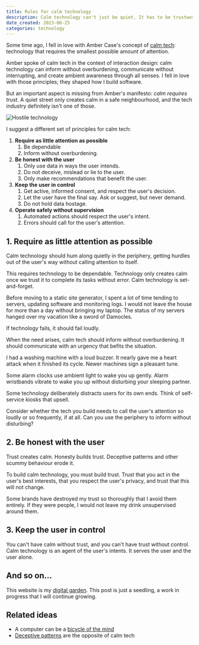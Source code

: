 ```yaml
---
title: Rules for calm technology
description: Calm technology can't just be quiet. It has to be trustworthy.
date_created: 2023-06-25
categories: technology
---
```


Some time ago, I fell in love with Amber Case's concept of [calm tech](https://calmtech.com/): technology that requires the smallest possible amount of attention.

Amber spoke of calm tech in the context of interaction design: calm technology can inform without overburdening, communicate without interrupting, and create ambient awareness through all senses. I fell in love with those principles; they shaped how I build software.

But an important aspect is missing from Amber's manifesto: *calm requires trust*. A quiet street only creates calm in a safe neighbourhood, and the tech industry definitely isn't one of those.

![Hostile technology](/images/illustrations/hostile-tech.png)

I suggest a different set of principles for calm tech:

1. **Require as little attention as possible**
    1. Be dependable
    2. Inform without overburdening.
2. **Be honest with the user**
    1. Only use data in ways the user intends.
    2. Do not deceive, mislead or lie to the user.
    3. Only make recommendations that benefit the user.
3. **Keep the user in control**
    1. Get active, informed consent, and respect the user's decision.
    2. Let the user have the final say. Ask or suggest, but never demand.
    3. Do not hold data hostage.
4. **Operate safely without supervision**
    1. Automated actions should respect the user's intent.
    2. Errors should call for the user's attention.

## 1. Require as little attention as possible

Calm technology should hum along quietly in the periphery, getting hurdles out of the user's way without calling attention to itself.

This requires technology to be dependable. Technology only creates calm once we trust it to complete its tasks without error. Calm technology is set-and-forget.

Before moving to a static site generator, I spent a lot of time tending to servers, updating software and monitoring logs. I would not leave the house for more than a day without bringing my laptop. The status of my servers hanged over my vacation like a sword of Damocles.

If technology fails, it should fail loudly.

When the need arises, calm tech should inform without overburdening. It should communicate with an urgency that befits the situation.

I had a washing machine with a loud buzzer. It nearly gave me a heart attack when it finished its cycle. Newer machines sign a pleasant tune.

Some alarm clocks use ambient light to wake you up gently. Alarm wristbands vibrate to wake you up without disturbing your sleeping partner.

Some technology deliberately distracts users for its own ends. Think of self-service kiosks that upsell.

Consider whether the tech you build needs to call the user's attention so loudly or so frequently, if at all. Can you use the periphery to inform without disturbing?

## 2. Be honest with the user

Trust creates calm. Honesty builds trust. Deceptive patterns and other scummy behaviour erode it.

To build calm technology, you must build trust. Trust that you act in the user's best interests, that you respect the user's privacy, and trust that this will not change.

Some brands have destroyed my trust so thoroughly that I avoid them entirely. If they were people, I would not leave my drink unsupervised around them.

## 3. Keep the user in control

You can't have calm without trust, and you can't have trust without control. Calm technology is an agent of the user's intents. It serves the user and the user alone.

## And so on...

This website is my [digital garden](/blogs/digital-gardening). This post is just a seedling, a work in progress that I will continue growing.

## Related ideas

- A computer can be a [bicycle of the mind](https://www.youtube.com/watch?v=W5o7umYvqlw)
- [Deceptive patterns](https://www.deceptive.design/types) are the opposite of calm tech